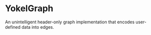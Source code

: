 # YokelGraph
An unintelligent header-only graph implementation that encodes user-defined data into edges.
